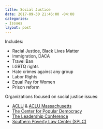 ```yaml
---
title: Social Justice
date: 2017-09-30 21:46:00 -04:00
categories:
- Issues
layout: post
---
```


Includes:
* Racial Justice, Black Lives Matter
* Immigration, DACA
* Travel Ban 
* LGBTQ rights
* Hate crimes against any group
* Labor Rights
* Equal Pay for Women
* Prison reform

Organizations focused on social justice issues:
* [ACLU](https://www.aclu.org/) & [ACLU Massachusetts](https://aclum.org/)
* [The Center for Popular Democracy](http://populardemocracy.org/)
* [The Leadership Conference](https://civilrights.org/)
* [Southern Poverty Law Center (SPLC)](https://www.splcenter.org/)

